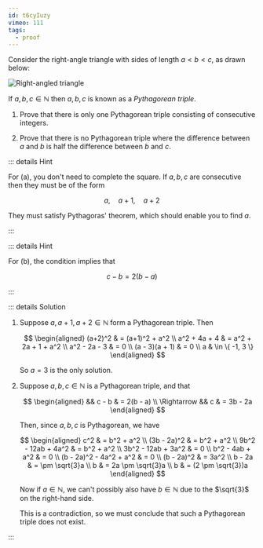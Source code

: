 ```yaml
---
id: t6cyIuzy
vimeo: 111
tags:
  - proof
---
```


Consider the right-angle triangle with sides of length $a < b < c$, as drawn
below:

![Right-angled triangle](/img/learn/quad-2.svg)

If $a,b,c \in \mathbb{N}$ then $a,b,c$ is known as a _Pythagorean triple_.

1.  Prove that there is only one Pythagorean triple consisting of consecutive
    integers.

1.  Prove that there is no Pythagorean triple where the difference between $a$
    and $b$ is half the difference between $b$ and $c$.

::: details Hint

For (a), you don't need to complete the square. If $a,b,c$ are consecutive then
they must be of the form

$$
a, \quad a + 1, \quad a + 2
$$

They must satisfy Pythagoras' theorem, which should enable you to find $a$.

:::

::: details Hint

For (b), the condition implies that

$$
c - b = 2(b - a)
$$

:::

::: details Solution

1. Suppose $a, \, a+1, \, a+2 \in \mathbb{N}$ form a Pythagorean triple. Then

   $$
   \begin{aligned}
   (a+2)^2 & = (a+1)^2 + a^2 \\
   a^2 + 4a + 4 & = a^2 + 2a + 1 + a^2 \\
   a^2 - 2a - 3 & = 0 \\
   (a - 3)(a + 1) & = 0 \\
   a & \in \{ -1, 3 \}
   \end{aligned}
   $$

   So $a = 3$ is the only solution.

1. Suppose $a, b, c \in \mathbb{N}$ is a Pythagorean triple, and that

   $$
   \begin{aligned}
   && c - b & = 2(b - a) \\
   \Rightarrow && c & = 3b - 2a
   \end{aligned}
   $$

   Then, since $a, b, c$ is Pythagorean, we have

   $$
   \begin{aligned}
   c^2 & = b^2 + a^2 \\
   (3b - 2a)^2 & = b^2 + a^2 \\
   9b^2 - 12ab + 4a^2 & = b^2 + a^2 \\
   3b^2 - 12ab + 3a^2 & = 0 \\
   b^2 - 4ab + a^2 & = 0 \\
   (b - 2a)^2 - 4a^2 + a^2 & = 0 \\
   (b - 2a)^2 & = 3a^2 \\
   b - 2a & = \pm \sqrt{3}a \\
   b & = 2a \pm \sqrt{3}a \\
   b & = (2 \pm \sqrt{3})a
   \end{aligned}
   $$

   Now if $a \in \mathbb{N}$, we can't possibly also have $b \in \mathbb{N}$ due
   to the $\sqrt{3}$ on the right-hand side.

   This is a contradiction, so we must conclude that such a Pythagorean triple
   does not exist.

:::
